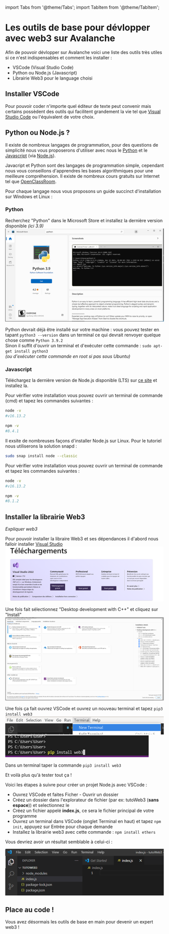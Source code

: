 import Tabs from '@theme/Tabs';
import TabItem from '@theme/TabItem';

# Les outils de base pour dévlopper avec web3 sur Avalanche

Afin de pouvoir dévlopper sur Avalanche voici une liste des outils très utiles si ce n'est indispensables et comment les installer :

- VSCode (Visual Studio Code)
- Python ou Node.js (Javascript)
- Librairie Web3 pour le language choisi

## Installer VSCode

Pour pouvoir coder n'importe quel éditeur de texte peut convenir mais certains possèdent des outils qui facilitent grandement la vie tel que [Visual Studio Code](https://code.visualstudio.com/) ou l'équivalent de votre choix.

<!-- Après avoir choisi la version correspondante à votre système d'exploitation
![Télécharge VSCode](/img/dev/beginners/VSCodeInstall.png) -->

<!-- <Tabs groupId="operating-systems">
  <TabItem value="win" label="Windows">

![Installer VSCode](/img/dev/beginners/VSCodeInstallWindows.png)

  </TabItem>
  <TabItem value="debian" label="Linux">

Il suffit d'ouvrir un terminal et d'exécuter cette commande  : ```sudo dpkg -i path/to/file```  
*(ou d'exécuter cette commande en root si pas sous Ubuntu)*
![Installer VSCode](/img/dev/beginners/VSCodeInstallDebian.png)

  </TabItem>
</Tabs> -->

## Python ou Node.js ?

Il existe de nombreux langages de programmation, pour des questions de simplicité nous vous proposerons d'utiliser avec nous le [Python](https://www.python.org) et le [Javascript](https://developer.mozilla.org/fr/docs/Web/JavaScript) (via [Node.js](https://nodejs.org/)).

Javacript et Python sont des langages de programmation simple, cependant nous vous conseillons d'apprendres les bases algorithmiques pour une meilleure compréhension. Il existe de nombreux cours gratuits sur Internet tel que [OpenClassRoom](https://openclassrooms.com).

Pour chaque langage nous vous proposons un guide succinct d'installation sur Windows et Linux :

### Python

<Tabs groupId="operating-systems">
  <TabItem value="win" label="Windows">

Recherchez "Python" dans le Microsoft Store et installez la dernière version disponible *(ici 3.9)*
![Installer VSCode](/img/dev/beginners/PythonInstallWindows.png)

  </TabItem>
  <TabItem value="debian" label="Linux">

Python devrait déjà être installé sur votre machine : vous pouvez tester en tapant ```python3 --version``` dans un terminal ce qui devrait renvoyer quelque chose comme ```Python 3.9.2```  
Sinon il suffit d'ouvrir un terminal et d'exécuter cette commande  : ```sudo apt-get install python3```  
*(ou d'exécuter cette commande en root si pas sous Ubuntu)*

  </TabItem>
</Tabs>

### Javascript

<Tabs groupId="operating-systems">
  <TabItem value="win" label="Windows">

Téléchargez la dernière version de Node.js disponible (LTS) sur [ce site](https://nodejs.org/) et installez la.

Pour vérifier votre installation vous pouvez ouvrir un terminal de commande (cmd) et tapez les commandes suivantes :
```bash
node -v
#v16.13.2
```
```bash
npm -v
#8.4.1
```
  </TabItem>
  <TabItem value="debian" label="Linux">

Il exsite de nombreuses façons d'installer Node.js sur Linux. Pour le tutoriel nous utiliserons la solution snapd :
```bash
sudo snap install node --classic
```

Pour vérifier votre installation vous pouvez ouvrir un terminal de commande et tapez les commandes suivantes :
```bash
node -v
#v16.13.2
```
```bash
npm -v
#8.1.2
```
  </TabItem>
</Tabs>

## Installer la librairie Web3

_Expliquer web3_

<Tabs groupId="language">
  <TabItem value="python" label="Python">

  <Tabs groupId="operating-systems">
    <TabItem value="win" label="Windows">

  Pour pouvoir installer la libraire Web3 et ses dépendances il d'abord nous falloir installer [Visual Studio](https://visualstudio.microsoft.com/fr/downloads/)
  ![Installer Visual Studio](/img/dev/beginners/VSInstallWindows.png)

  Une fois fait sélectionnez "Desktop development with C++" et cliquez sur "Install"
  ![Installer Visual Studio](/img/dev/beginners/VSInstallC++Windows.png)

  Une fois ça fait ouvrez VSCode et ouvrez un nouveau terminal et tapez ```pip3 install web3```
  ![Ouvrir un terminal](/img/dev/beginners/OpenTerminalVSCode.png)
  ![Installer Web3](/img/dev/beginners/PipInstallWindows.png)

  </TabItem>
  <TabItem value="debian" label="Linux">

Dans un terminal taper la commande ```pip3 install web3```

  </TabItem>
  </Tabs>

  Et voilà plus qu'à tester tout ça !

  </TabItem>
  <TabItem value="js" label="Javascript">
  
 Voici les étapes à suivre pour créer un projet Node.js avec VSCode :

- Ouvrez VSCode et faites Ficher - Ouvrir un dossier
- Créez un dossier dans l'explorateur de fichier (par ex: tutoWeb3 (**sans espace**)) et selectionnez le
- Créez un fichier appelé **index.js**, ce sera le fichier principal de votre programme
- Ouvrez un terminal dans VSCode (onglet Terminal en haut) et tapez ```npm init```, appuyez sur Entrée pour chaque demande
- Installez la librairie web3 avec cette commande : ```npm install ethers```

Vous devriez avoir un résultat semblable à celui-ci :

![projet de base VSCode](/img/dev/beginners/projetBaseNodeJS.png)

  </TabItem>
</Tabs>

## Place au code !

Vous avez désormais les outils de base en main pour devenir un expert web3 ! 

<!-- ## Exemple d'utilisation de Web3

<Tabs groupId="language">
  <TabItem value="python" label="Python">

On peut maintenant passer aux choses sérieuses :
Pour commencer on va avoir besoin d'importer la librairie Web3 :

```python
from web3 import Web3
```

Puis on l'initialise avec le rpc de l'api officielle :

```python
rpc = "https://api.avax.network/ext/bc/C/rpc"
w3 = Web3(Web3.HTTPProvider(rpc))
```

Maintenant essayons quelque chose de simple comme regarder la balance (nombre d'AVAX) d'une adresse :

```python
monAddresse = w3.toChecksumAddress("0xC41BA3190D043e2Ef434AC23287D9Ba68C58106a")
balance = w3.eth.get_balance(monAddresse)
print("Balance :",balance)
```
Résultat : ```Balance : 355259566500540782934```

On notera que la balance renvoyée comprend les 18 décimales de précision de l'AVAX

[Lien vers le script](./Web3-basics.py)

  </TabItem>
  <TabItem value="js" label="Javascript">TODO</TabItem>
</Tabs> -->